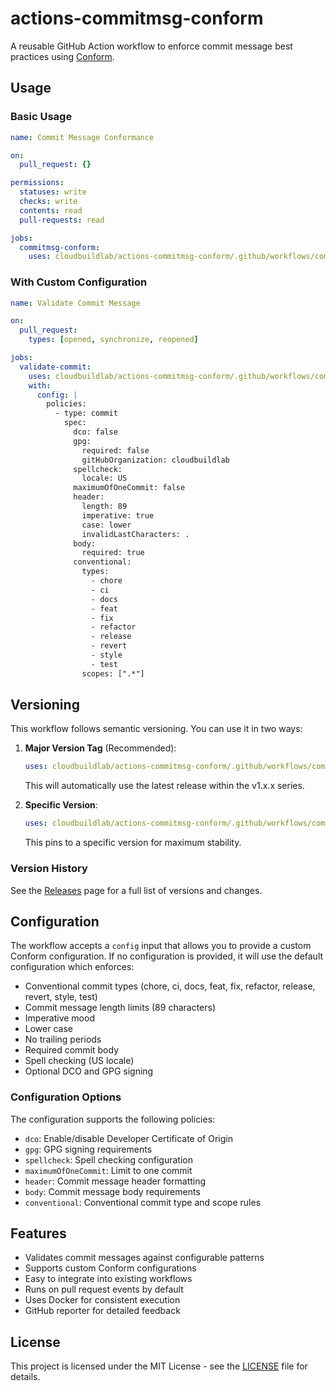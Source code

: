 # actions-commitmsg-conform

A reusable GitHub Action workflow to enforce commit message best practices using [Conform](https://github.com/talos-systems/conform).

## Usage

### Basic Usage

```yaml
name: Commit Message Conformance

on:
  pull_request: {}

permissions:
  statuses: write
  checks: write
  contents: read
  pull-requests: read

jobs:
  commitmsg-conform:
    uses: cloudbuildlab/actions-commitmsg-conform/.github/workflows/commitmsg-conform.yml@v1
```

### With Custom Configuration

```yaml
name: Validate Commit Message

on:
  pull_request:
    types: [opened, synchronize, reopened]

jobs:
  validate-commit:
    uses: cloudbuildlab/actions-commitmsg-conform/.github/workflows/commitmsg-conform.yml@v1
    with:
      config: |
        policies:
          - type: commit
            spec:
              dco: false
              gpg:
                required: false
                gitHubOrganization: cloudbuildlab
              spellcheck:
                locale: US
              maximumOfOneCommit: false
              header:
                length: 89
                imperative: true
                case: lower
                invalidLastCharacters: .
              body:
                required: true
              conventional:
                types:
                  - chore
                  - ci
                  - docs
                  - feat
                  - fix
                  - refactor
                  - release
                  - revert
                  - style
                  - test
                scopes: [".*"]
```

## Versioning

This workflow follows semantic versioning. You can use it in two ways:

1. **Major Version Tag** (Recommended):

   ```yaml
   uses: cloudbuildlab/actions-commitmsg-conform/.github/workflows/commitmsg-conform.yml@v1
   ```

   This will automatically use the latest release within the v1.x.x series.

2. **Specific Version**:

   ```yaml
   uses: cloudbuildlab/actions-commitmsg-conform/.github/workflows/commitmsg-conform.yml@v1.0.1
   ```

   This pins to a specific version for maximum stability.

### Version History

See the [Releases](../../releases) page for a full list of versions and changes.

## Configuration

The workflow accepts a `config` input that allows you to provide a custom Conform configuration. If no configuration is provided, it will use the default configuration which enforces:

- Conventional commit types (chore, ci, docs, feat, fix, refactor, release, revert, style, test)
- Commit message length limits (89 characters)
- Imperative mood
- Lower case
- No trailing periods
- Required commit body
- Spell checking (US locale)
- Optional DCO and GPG signing

### Configuration Options

The configuration supports the following policies:

- `dco`: Enable/disable Developer Certificate of Origin
- `gpg`: GPG signing requirements
- `spellcheck`: Spell checking configuration
- `maximumOfOneCommit`: Limit to one commit
- `header`: Commit message header formatting
- `body`: Commit message body requirements
- `conventional`: Conventional commit type and scope rules

## Features

- Validates commit messages against configurable patterns
- Supports custom Conform configurations
- Easy to integrate into existing workflows
- Runs on pull request events by default
- Uses Docker for consistent execution
- GitHub reporter for detailed feedback

## License

This project is licensed under the MIT License - see the [LICENSE](LICENSE) file for details.
